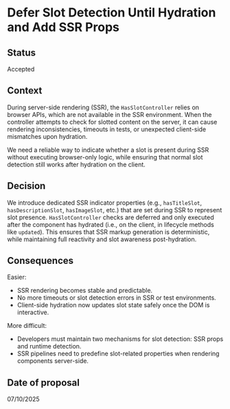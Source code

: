 # Defer Slot Detection Until Hydration and Add SSR Props

## Status

Accepted

## Context

During server-side rendering (SSR), the `HasSlotController` relies on browser APIs, which are not available in the SSR environment.
When the controller attempts to check for slotted content on the server, it can cause rendering inconsistencies, timeouts in tests, or unexpected client-side mismatches upon hydration.

We need a reliable way to indicate whether a slot is present during SSR without executing browser-only logic, while ensuring that normal slot detection still works after hydration on the client.

## Decision

We introduce dedicated SSR indicator properties (e.g., `hasTitleSlot`, `hasDescriptionSlot`, `hasImageSlot`, etc.) that are set during SSR to represent slot presence.
`HasSlotController` checks are deferred and only executed after the component has hydrated (i.e., on the client, in lifecycle methods like `updated`).
This ensures that SSR markup generation is deterministic, while maintaining full reactivity and slot awareness post-hydration.

## Consequences

Easier:

- SSR rendering becomes stable and predictable.
- No more timeouts or slot detection errors in SSR or test environments.
- Client-side hydration now updates slot state safely once the DOM is interactive.

More difficult:

- Developers must maintain two mechanisms for slot detection: SSR props and runtime detection.
- SSR pipelines need to predefine slot-related properties when rendering components server-side.

## Date of proposal

07/10/2025
